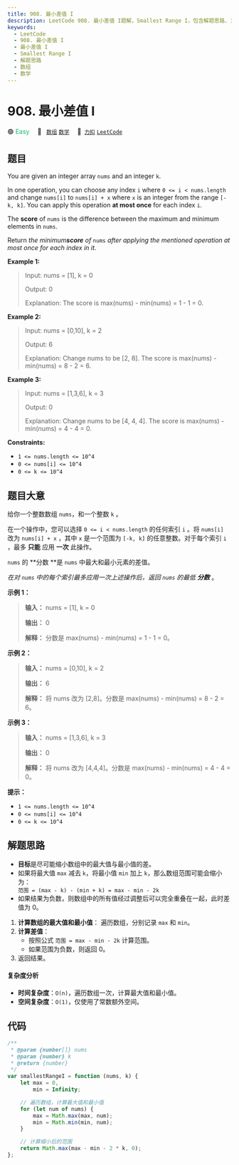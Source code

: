 ```yaml
---
title: 908. 最小差值 I
description: LeetCode 908. 最小差值 I题解，Smallest Range I，包含解题思路、复杂度分析以及完整的 JavaScript 代码实现。
keywords:
  - LeetCode
  - 908. 最小差值 I
  - 最小差值 I
  - Smallest Range I
  - 解题思路
  - 数组
  - 数学
---
```


# 908. 最小差值 I

🟢 <font color=#15bd66>Easy</font>&emsp; 🔖&ensp; [`数组`](/tag/array.md) [`数学`](/tag/math.md)&emsp; 🔗&ensp;[`力扣`](https://leetcode.cn/problems/smallest-range-i) [`LeetCode`](https://leetcode.com/problems/smallest-range-i)

## 题目

You are given an integer array `nums` and an integer `k`.

In one operation, you can choose any index `i` where `0 <= i < nums.length`
and change `nums[i]` to `nums[i] + x` where `x` is an integer from the range
`[-k, k]`. You can apply this operation **at most once** for each index `i`.

The **score** of `nums` is the difference between the maximum and minimum
elements in `nums`.

Return _the minimum**score** of_ `nums` _after applying the mentioned
operation at most once for each index in it_.

**Example 1:**

> Input: nums = [1], k = 0
>
> Output: 0
>
> Explanation: The score is max(nums) - min(nums) = 1 - 1 = 0.

**Example 2:**

> Input: nums = [0,10], k = 2
>
> Output: 6
>
> Explanation: Change nums to be [2, 8]. The score is max(nums) - min(nums) = 8 - 2 = 6.

**Example 3:**

> Input: nums = [1,3,6], k = 3
>
> Output: 0
>
> Explanation: Change nums to be [4, 4, 4]. The score is max(nums) - min(nums) = 4 - 4 = 0.

**Constraints:**

- `1 <= nums.length <= 10^4`
- `0 <= nums[i] <= 10^4`
- `0 <= k <= 10^4`

## 题目大意

给你一个整数数组 `nums`，和一个整数 `k` 。

在一个操作中，您可以选择 `0 <= i < nums.length` 的任何索引 `i` 。将 `nums[i]` 改为 `nums[i] + x`
，其中 `x` 是一个范围为 `[-k, k]` 的任意整数。对于每个索引 `i` ，最多 **只能** 应用 **一次** 此操作。

`nums` 的 **分数 **是 `nums` 中最大和最小元素的差值。

_在对 `nums` 中的每个索引最多应用一次上述操作后，返回 `nums` 的最低 **分数**_ 。

**示例 1：**

> **输入：** nums = [1], k = 0
>
> **输出：** 0
>
> **解释：** 分数是 max(nums) - min(nums) = 1 - 1 = 0。

**示例 2：**

> **输入：** nums = [0,10], k = 2
>
> **输出：** 6
>
> **解释：** 将 nums 改为 [2,8]。分数是 max(nums) - min(nums) = 8 - 2 = 6。

**示例 3：**

> **输入：** nums = [1,3,6], k = 3
>
> **输出：** 0
>
> **解释：** 将 nums 改为 [4,4,4]。分数是 max(nums) - min(nums) = 4 - 4 = 0。

**提示：**

- `1 <= nums.length <= 10^4`
- `0 <= nums[i] <= 10^4`
- `0 <= k <= 10^4`

## 解题思路

- **目标**是尽可能缩小数组中的最大值与最小值的差。
- 如果将最大值 `max` 减去 `k`，将最小值 `min` 加上 `k`，那么数组范围可能会缩小为：  
  `范围 = (max - k) - (min + k) = max - min - 2k`
- 如果结果为负数，则数组中的所有值经过调整后可以完全重叠在一起，此时差值为 0。

1. **计算数组的最大值和最小值**：
   遍历数组，分别记录 `max` 和 `min`。
2. **计算差值**：
   - 按照公式 `范围 = max - min - 2k` 计算范围。
   - 如果范围为负数，则返回 0。
3. 返回结果。

#### 复杂度分析

- **时间复杂度**：`O(n)`，遍历数组一次，计算最大值和最小值。
- **空间复杂度**：`O(1)`，仅使用了常数额外空间。

## 代码

```javascript
/**
 * @param {number[]} nums
 * @param {number} k
 * @return {number}
 */
var smallestRangeI = function (nums, k) {
	let max = 0,
		min = Infinity;

	// 遍历数组，计算最大值和最小值
	for (let num of nums) {
		max = Math.max(max, num);
		min = Math.min(min, num);
	}

	// 计算缩小后的范围
	return Math.max(max - min - 2 * k, 0);
};
```

